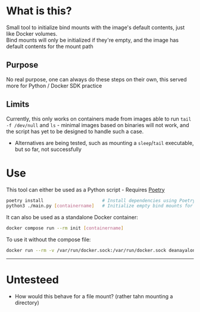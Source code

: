 # What is this?
Small tool to initialize bind mounts with the image's default contents, just like Docker volumes.<br>
Bind mounts will only be initialized if they're empty, and the image has default contents for the mount path

## Purpose
No real purpose, one can always do these steps on their own, this served more for Python / Docker SDK practice

## Limits
Currently, this only works on containers made from images able to run `tail -f /dev/null` and `ls` - minimal images based on binaries will not work, and the script has yet to be designed to handle such a case.
- Alternatives are being tested, such as mounting a `sleep`/`tail` executable, but so far, not successfully

# Use
This tool can either be used as a Python script - Requires [Poetry](https://python-poetry.org/)
```sh
poetry install                      # Install dependencies using Poetry
python3 ./main.py [containername]   # Initialize empty bind mounts for 'containername'
```

It can also be used as a standalone Docker container:
```sh
docker compose run --rm init [containername]
```

To use it without the compose file:
```sh
docker run --rm -v /var/run/docker.sock:/var/run/docker.sock deanayalon/bind-init [containername]
```

----
# Untesteed
- How would this behave for a file mount? (rather tahn mounting a directory)
